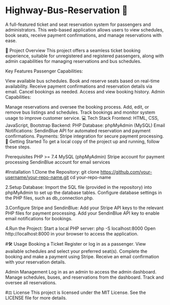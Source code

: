 # Highway-Bus-Reservation 🎫
A full-featured ticket and seat reservation system for passengers and administrators. This web-based application allows users to view schedules, book seats, receive payment confirmations, and manage reservations with ease.

🌟 Project Overview
This project offers a seamless ticket booking experience, suitable for unregistered and registered passengers, along with admin capabilities for managing reservations and bus schedules.

Key Features
Passenger Capabilities:

View available bus schedules.
Book and reserve seats based on real-time availability.
Receive payment confirmations and reservation details via email.
Cancel bookings as needed.
Access and view booking history.
Admin Capabilities:

Manage reservations and oversee the booking process.
Add, edit, or remove bus listings and schedules.
Track bookings and monitor system usage to improve customer service.
💻 Tech Stack
Frontend: HTML, CSS, JavaScript, Bootstrap
Backend: PHP
Database: phpMyAdmin (MySQL)
Email Notifications: SendinBlue API for automated reservation and payment confirmations.
Payments: Stripe integration for secure payment processing.
🚀 Getting Started
To get a local copy of the project up and running, follow these steps.

Prerequisites
PHP >= 7.4
MySQL (phpMyAdmin)
Stripe account for payment processing
SendinBlue account for email services

#Installation
1.Clone the Repository:
git clone https://github.com/your-username/your-repo-name.git
cd your-repo-name

2.Setup Database:
Import the SQL file (provided in the repository) into phpMyAdmin to set up the database tables.
Configure database settings in the PHP files, such as db_connection.php.

3.Configure Stripe and SendinBlue:
Add your Stripe API keys to the relevant PHP files for payment processing.
Add your SendinBlue API key to enable email notifications for bookings.

4.Run the Project:
Start a local PHP server:
php -S localhost:8000
Open http://localhost:8000 in your browser to access the application.

#🛠 Usage
Booking a Ticket
Register or log in as a passenger.
View available schedules and select your preferred seat(s).
Complete the booking and make a payment using Stripe.
Receive an email confirmation with your reservation details.

Admin Management
Log in as an admin to access the admin dashboard.
Manage schedules, buses, and reservations from the dashboard.
Track and oversee all reservations.

#⚖ License
This project is licensed under the MIT License. See the LICENSE file for more details.


